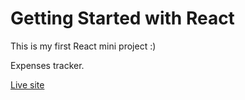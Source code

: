 # Getting Started with React

This is my first React mini project :)

Expenses tracker.

[Live site](https://velvety-gumption-c4df94.netlify.app)
